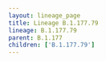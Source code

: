 ```yaml
---
layout: lineage_page
title: Lineage B.1.177.79
lineage: B.1.177.79
parent: B.1.177
children: ['B.1.177.79']
---
```

